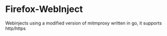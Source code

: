 ﻿# Firefox-WebInject

 Webinjects using a modified version of mitmproxy written in go, it supports http/https
